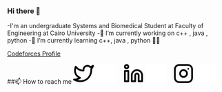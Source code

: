 ### Hi there 👋

-I'm an undergraduate Systems and Biomedical Student at Faculty of Engineering at Cairo University
-🔭 I’m currently working on c++ , java , python
-🌱 I’m currently learning c++, java , python 🤣🤣




[Codeforces Profile](https://codeforces.com/profile/osama971)





##📫 How to reach me
[![Twitter](./img/twitter-light.svg)](https://twitter.com/OssamaMohamedd#gh-light-mode-only)
[![Twitter](./img/twitter-dark.svg)](https://twitter.com/OssamaMohamedd#gh-dark-mode-only)
&nbsp;&nbsp;
[![Linkedin](./img/linkedin-light.svg)]([linkedin]#gh-light-mode-only)
[![Linkedin](./img/linkedin-dark.svg)]([linkedin]#gh-dark-mode-only)
&nbsp;&nbsp;
[![Instagram](./img/instagram-light.svg)](https://www.instagram.com/osama_muhamedd/#gh-light-mode-only)
[![Instagram](./img/instagram-dark.svg)](https://www.instagram.com/osama_muhamedd/#gh-dark-mode-only)


[twitter]: https://twitter.com/OssamaMohamedd
[instagram]: https://www.instagram.com/osama_muhamedd/
[linkedin]: https://www.linkedin.com/in/osama-mahmoud-52369722a/
<!--
**ossama971/ossama971** is a ✨ _special_ ✨ repository because its `README.md` (this file) appears on your GitHub profile.

Here are some ideas to get you started:

- 🔭 I’m currently working on ...
- 🌱 I’m currently learning ...
- 👯 I’m looking to collaborate on ...
- 🤔 I’m looking for help with ...
- 💬 Ask me about ...
- 📫 How to reach me: ...
- 😄 Pronouns: ...
- ⚡ Fun fact: ...
-->

